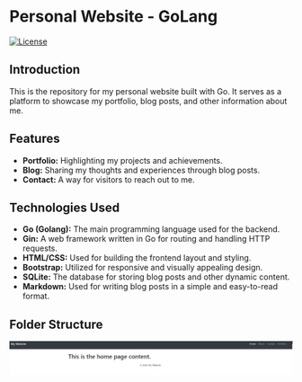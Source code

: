 # Personal Website - GoLang

[![License](https://img.shields.io/badge/License-MIT-blue.svg)](LICENSE)

## Introduction

This is the repository for my personal website built with Go. It serves as a platform to showcase my portfolio, blog posts, and other information about me.

## Features

- **Portfolio:** Highlighting my projects and achievements.
- **Blog:** Sharing my thoughts and experiences through blog posts.
- **Contact:** A way for visitors to reach out to me.

## Technologies Used

- **Go (Golang):** The main programming language used for the backend.
- **Gin:** A web framework written in Go for routing and handling HTTP requests.
- **HTML/CSS:** Used for building the frontend layout and styling.
- **Bootstrap:** Utilized for responsive and visually appealing design.
- **SQLite:** The database for storing blog posts and other dynamic content.
- **Markdown:** Used for writing blog posts in a simple and easy-to-read format.

## Folder Structure

![all text](https://github.com/sobuz80/GoLang/blob/main/Screenshot.png)
